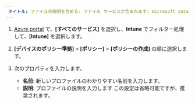 ```yaml
---
 タイトル: ファイルの説明を含める: ファイル サービスが含まれます: microsoft intune の作成者: MandiOhlinger ms.service:: microsoft intune ms.topic:: ms.date: を含める: 04/02/2019 ms.author:: mandia ms.custom:: ファイル ms.collection を含めます。M365 id デバイス管理
---
```


1. [Azure portal](https://portal.azure.com) で、**[すべてのサービス]** を選択し、**Intune** でフィルター処理して、**[Intune]** を選択します。
2. **[デバイスのポリシー準拠]** > **[ポリシー]** > **[ポリシーの作成]** の順に選択します。
3. 次のプロパティを入力します。

    - **名前**: 新しいプロファイルのわかりやすい名前を入力します。
    - **説明**: プロファイルの説明を入力します この設定は省略可能ですが、推奨されます。
